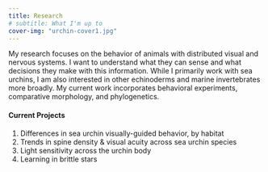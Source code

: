 ```yaml
---
title: Research
# subtitle: What I'm up to
cover-img: "urchin-cover1.jpg"
---
```


My research focuses on the behavior of animals with distributed visual and nervous systems. I want to understand what they can sense and what decisions they make with this information. While I primarily work with sea urchins, I am also interested in other echinoderms and marine invertebrates more broadly. My current work incorporates behavioral experiments, comparative morphology, and phylogenetics.

#### Current Projects

1. Differences in sea urchin visually-guided behavior, by habitat
2. Trends in spine density & visual acuity across sea urchin species
3. Light sensitivity across the urchin body
4. Learning in brittle stars

